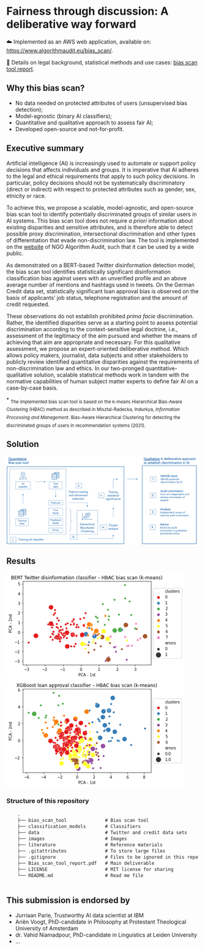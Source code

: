 # Fairness through discussion: A deliberative way forward

☁️ Implemented as an AWS web application, available on: https://www.algorithmaudit.eu/bias_scan/. 

📄 Details on legal background, statistical methods and use cases: [bias scan tool report](https://github.com/NGO-Algorithm-Audit/AI_Audit_Challenge/blob/master/Bias_scan_tool_report.docx).

## Why this bias scan?

- No data needed on protected attributes of users (unsupervised bias detection); 
- Model-agnostic (binary AI classifiers); 
- Quantitative and qualitative approach to assess fair AI;
- Developed open-source and not-for-profit.

## Executive summary
Artificial intelligence (AI) is increasingly used to automate or support policy decisions that affects individuals and groups. It is imperative that AI adheres to the legal and ethical requirements that apply to such policy decisions. In particular, policy decisions should not be systematically discriminatory (direct or indirect) with respect to protected attributes such as gender, sex, etnicity or race.

To achieve this, we propose a scalable, model-agnostic, and open-source bias scan tool to identify potentially discriminated groups of similar users in AI systems. This bias scan tool does not require *a priori* information about existing disparities and sensitive attributes, and is therefore able to detect possible proxy discrimination, intersectional discrimination and other types of differentiation that evade non-discrimination law. The tool is implemented on the [website](https://www.algorithmaudit.eu/bias_scan/) of NGO Algorithm Audit, such that it can be used by a wide public.

As demonstrated on a BERT-based Twitter disinformation detection model, the bias scan tool identifies statistically significant disinformation classification bias against users with an unverified profile and an above average number of mentions and hashtags used in tweets. On the German Credit data set, statistically significant loan approval bias is observed on the basis of applicants’ job status, telephone registration and the amount of credit requested. 

These observations do not establish prohibited *prima facie* discrimination. Rather, the identified disparities serve as a starting point to assess potential discrimination according to the context-sensitive legal doctrine, i.e., assessment of the legitimacy of the aim pursued and whether the means of achieving that aim are appropriate and necessary. For this qualitative assessment, we propose an expert-oriented deliberative method. Which allows policy makers, journalist, data subjects and other stakeholders to publicly review identified quantitative disparities against the requirements of non-discrimination law and ethics. In our two-pronged quantitative-qualitative solution, scalable statistical methods work in tandem with the normative capabilities of human subject matter experts to define fair AI on a case-by-case basis. 

\* <sub>The implemented bias scan tool is based on the k-means Hierarchical Bias-Aware Clustering (HBAC) method as described in Misztal-Radecka, Indurkya, *Information Processing and Management*. Bias-Aware Hierarchical Clustering for detecting the discriminated groups of users in recommendation systems (2021).</sub>

## Solution
![image](./images/Quantitative_qualitatitive.png)

## Results
![image](./images/Bias_scan_BERT_disinfo_classifier.png)
![image](./images/Bias_scan_XGBoost_loan_approval_classifier.png)

### Structure of this repository
```
    .
    ├── bias_scan_tool              # Bias scan tool 
    ├── classification_models       # Classifiers
    ├── data                        # Twitter and credit data sets
    ├── images                      # Images
    ├── literature                  # Reference materials
    ├── .gitattributes              # To store large files
    ├── .gitignore                  # Files to be ignored in this repo
    ├── Bias_scan_tool_report.pdf   # Main deliverable
    ├── LICENSE                     # MIT license for sharing 
    └── README.md                   # Read me file 
    
```


## This submission is endorsed by
- Jurriaan Parie, Trustworthy AI data scientist at IBM
- Ariën Voogt, PhD-candidate in Philosophy at Protestant Theological University of Amsterdam
- dr. Vahid Niamadpour, PhD-candidate in Linguistics at Leiden University
- ...